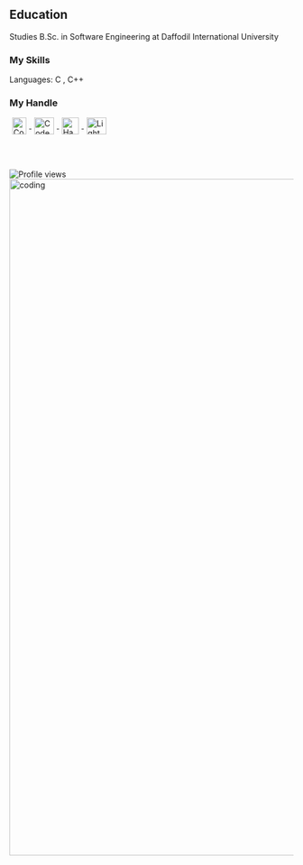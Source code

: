 <h2>Education</h2>
<p>Studies B.Sc. in Software Engineering at Daffodil International University</p>

<h3>My Skills</h3>
<p>Languages: C , C++</p>
 
 <h3 align="left">My Handle</h3>
<p align="left">
    <a href="https://codeforces.com/profile/Danial864" target="blank"><img align="center" title="CodeForces" src="https://github.com/D-A-N-I-A-L/Danial/blob/main/cf%20logo.webp" height="30" width="25" hspace="5" /> </a>
 <a href="https://www.codechef.com/users/danial_864" target="blank"><img align="center" title="CodeChef" src="https://github.com/D-A-N-I-A-L/Danial/blob/main/cc%20logo.png" height="30" width="35" hspace="5" /> </a>
   <a href="https://www.hackerearth.com/@danial35-864" target="blank"><img align="center" title="HackerEarth" src="https://github.com/D-A-N-I-A-L/Danial/blob/main/HackerEarth_logo%20-%20Copy.png"  height="30" width="30" hspace="5" /> </a>
 <a href="https://lightoj.com/user/danial" target="blank"><img align="center" title="LightOj" src="https://github.com/D-A-N-I-A-L/Danial/blob/main/loj-og-image.png" height="30"  width="35" hspace="5"  /> </a>
</p>

<br><br>
  
![Profile views](https://gpvc.arturio.dev/D-A-N-I-A-L)
 <img align="right" alt="coding" width="1200" src="https://www.thisiscolossal.com/wp-content/uploads/2018/04/agif1opt.gif">
